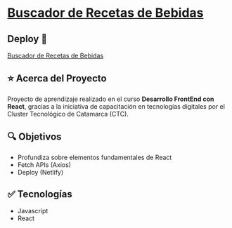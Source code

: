 # [Buscador de Recetas de Bebidas](https://mdcarron-ctc-tarjeta-familia.netlify.app/)

## Deploy 🔻

[Buscador de Recetas de Bebidas](https://mdcarron-ctc-tarjeta-familia.netlify.app/)

## ⭐ Acerca del Proyecto

Proyecto de aprendizaje realizado en el curso **Desarrollo FrontEnd con React**, gracias a la iniciativa de capacitación en tecnologías digitales por el Cluster Tecnológico de Catamarca (CTC).


## 🔍 Objetivos

- Profundiza sobre elementos fundamentales de React
- Fetch APIs (Axios)
- Deploy (Netlify)

## ✅ Tecnologías

- Javascript
- React
